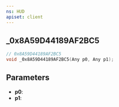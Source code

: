 ```yaml
---
ns: HUD
apiset: client
---
```

## _0x8A59D44189AF2BC5

```c
// 0x8A59D44189AF2BC5
void _0x8A59D44189AF2BC5(Any p0, Any p1);
```


## Parameters
* **p0**:
* **p1**: